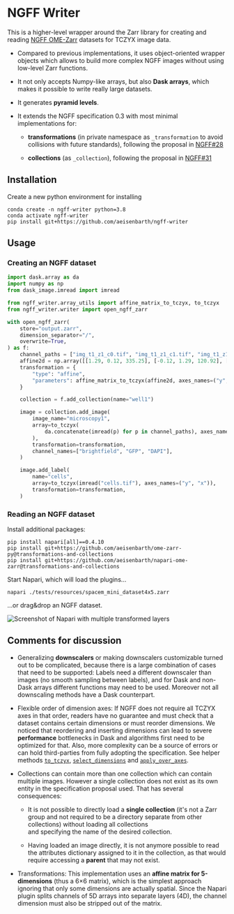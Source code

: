 # NGFF Writer

This is a higher-level wrapper around the Zarr library for creating and reading 
[NGFF OME-Zarr](https://ngff.openmicroscopy.org/0.3/#ome-ngff) datasets for TCZYX image data.

 -  Compared to previous implementations, it uses object-oriented wrapper objects which allows to 
    build more complex NGFF images without using low-level Zarr functions.

 -  It not only accepts Numpy-like arrays, but also **Dask arrays**, which makes it possible to write
    really large datasets.

 -  It generates **pyramid levels**.

 -  It extends the NGFF specification 0.3 with most minimal implementations for:
  
    -  **transformations** (in private namespace as `_transformation` to avoid collisions with future 
       standards), following the proposal in [NGFF#28](https://github.com/ome/ngff/issues/28#issuecomment-786279835)
      
    -  **collections** (as `_collection`), following the proposal in 
       [NGFF#31](https://github.com/ome/ngff/issues/31#issuecomment-792582677)


## Installation

Create a new python environment for installing  

```
conda create -n ngff-writer python=3.8
conda activate ngff-writer
pip install git+https://github.com/aeisenbarth/ngff-writer
```

## Usage

### Creating an NGFF dataset

```python
import dask.array as da
import numpy as np
from dask_image.imread import imread

from ngff_writer.array_utils import affine_matrix_to_tczyx, to_tczyx
from ngff_writer.writer import open_ngff_zarr

with open_ngff_zarr(
    store="output.zarr",
    dimension_separator="/",
    overwrite=True,
) as f:
    channel_paths = ["img_t1_z1_c0.tif", "img_t1_z1_c1.tif", "img_t1_z1_c2.tif"]
    affine2d = np.array([[1.29, 0.12, 335.25], [-0.12, 1.29, 120.92], [0.0, 0.0, 1.0]])
    transformation = {
        "type": "affine",
        "parameters": affine_matrix_to_tczyx(affine2d, axes_names=("y", "x")).tolist(),
    }

    collection = f.add_collection(name="well1")

    image = collection.add_image(
        image_name="microscopy1",
        array=to_tczyx(
            da.concatenate(imread(p) for p in channel_paths), axes_names=("c", "y", "x")
        ),
        transformation=transformation,
        channel_names=["brightfield", "GFP", "DAPI"],
    )

    image.add_label(
        name="cells",
        array=to_tczyx(imread("cells.tif"), axes_names=("y", "x")),
        transformation=transformation,
    )
```

### Reading an NGFF dataset

Install additional packages:

```shell
pip install napari[all]==0.4.10
pip install git+https://github.com/aeisenbarth/ome-zarr-py@transformations-and-collections
pip install git+https://github.com/aeisenbarth/napari-ome-zarr@transformations-and-collections
```

Start Napari, which will load the plugins…

```shell
napari ./tests/resources/spacem_mini_dataset4x5.zarr
```

…or drag&drop an NGFF dataset.

![Screenshot of Napari with multiple transformed layers](./images/screenshot.png)

## Comments for discussion

 -  Generalizing **downscalers** or making downscalers customizable turned out to be complicated, 
    because there is a large combination of cases that need to be supported: Labels need a different 
    downscaler than images (no smooth sampling between labels), and for Dask and non-Dask arrays 
    different functions may need to be used. Moreover not all downscaling methods have a Dask 
    counterpart.
  
 -  Flexible order of dimension axes: If NGFF does not require all TCZYX axes in that order, readers
    have no guarantee and must check that a dataset contains certain dimensions or must reorder 
    dimensions. We noticed that reordering and inserting dimensions can lead to severe **performance**
    bottlenecks in Dask and algorithms first need to be optimized for that. Also, more complexity 
    can be a source of errors or can hold third-parties from fully adopting the specification.
    See helper methods [`to_tczyx`](./ngff_writer/array_utils.py), 
    [`select_dimensions`](./ngff_writer/array_utils.py) and [`apply_over_axes`](./ngff_writer/array_utils.py).

 -  Collections can contain more than one collection which can contain multiple images. However a 
    single collection does not exist as its own entity in the specification proposal used. That has
    several consequences:
  
    - It is not possible to directly load a **single collection** (it's not a Zarr group and not 
      required to be a directory separate from other collections) without loading all collections  
      and specifying the name of the desired collection.
      
    - Having loaded an image directly, it is not anymore possible to read the attributes dictionary 
      assigned to it in the collection, as that would require accessing a **parent** that may not exist.

 -  Transformations: This implementation uses an **affine matrix for 5-dimensions** (thus a 6×6 matrix), 
    which is the simplest approach ignoring that only some dimensions are actually spatial. 
    Since the Napari plugin splits channels of 5D arrays into separate layers (4D), the 
    channel dimension must also be stripped out of the matrix. 

